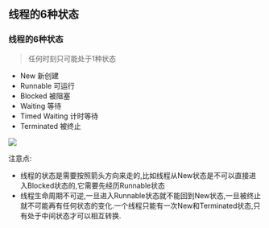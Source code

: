 线程的6种状态
---

### 线程的6种状态

> 任何时刻只可能处于1种状态

- New 新创建
- Runnable 可运行
- Blocked 被阻塞
- Waiting 等待
- Timed Waiting 计时等待
- Terminated 被终止

![](https://raw.githubusercontent.com/xfhy/Android-Notes/master/Images/Java%E7%BA%BF%E7%A8%8B%E7%8A%B6%E6%80%81%E8%BD%AC%E6%8D%A2.png)

注意点:

- 线程的状态是需要按照箭头方向来走的,比如线程从New状态是不可以直接进入Blocked状态的,它需要先经历Runnable状态
- 线程生命周期不可逆,一旦进入Runnable状态就不能回到New状态,一旦被终止就不可能再有任何状态的变化.一个线程只能有一次New和Terminated状态,只有处于中间状态才可以相互转换.